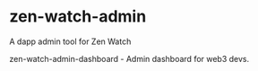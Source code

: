 # zen-watch-admin
A dapp admin tool for Zen Watch

zen-watch-admin-dashboard - Admin dashboard for web3 devs.
